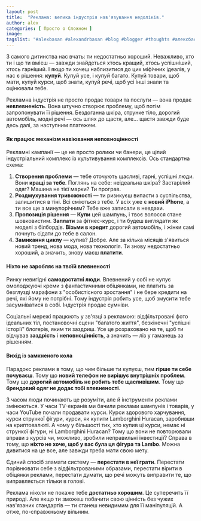 ```yaml
---
layout: post
title:  "Реклама: велика індустрія нав'язування недоліків."
author: alex
categories: [ Просто о Сложном ]
image: 
tagslist: "#alexbasan #alexandrbasan #blog #blogger #thoughts #алексбасан #александрбасан #блог #блоггер #простоосложном #какработаетмир #какустроенмир #простоосложном #теориямира #теория"
---
```


З самого дитинства нас вчать: ти недостатньо хороший. Неважливо, хто ти і що ти вмієш — завжди знайдеться хтось кращий, хтось успішніший, хтось гарніший. І якщо ти хочеш наблизитися до цих міфічних ідеалів, у нас є рішення: **купуй**. Купуй усе, і купуй багато. Купуй товари, щоб мати, купуй курси, щоб знати, купуй речі, щоб усі інші знали та оцінювали тебе.

Рекламна індустрія не просто продає товари та послуги — вона продає **невпевненість**. Вона штучно створює проблему, щоб потім запропонувати її рішення. Бездоганна шкіра, струнке тіло, дорогий автомобіль, модні речі — ось шлях до щастя, але… щастя завжди буде десь далі, за наступним платежем.

#### Як працює механізм навіювання неповноцінності

Рекламні кампанії — це не просто ролики чи банери, це цілий індустріальний комплекс із культивування комплексів. Ось стандартна схема:

1. **Створення проблеми** — тебе оточують щасливі, гарні, успішні люди. Вони **кращі за тебе**. Поглянь на себе: неідеальна шкіра? Застарілий одяг? Машина не тієї марки? Ти програв.
2. **Роздмухування тривожності** — ти ризикуєш випасти з суспільства, залишитися в тіні. Всі сміються з тебе. У всіх уже є **новий iPhone**, а ти все ще з минулорічним? Тебе вже записали в невдахи.
3. **Пропозиція рішення** — **Купи** цей шампунь, і твоє волосся стане шовковистим. **Заплати** за фітнес-курс, і ти будеш виглядати як моделі з білбордів. **Візьми в кредит** дорогий автомобіль, і жінки самі почнуть сідати до тебе в салон.
4. **Замикання циклу** — купив? Добре. Але за кілька місяців з'явиться новий тренд, нова мода, нова технологія. Ти знову недостатньо хороший, а значить, знову маєш **платити**.

#### Ніхто не заробляє на твоїй впевненості

Ринку невигідні **самодостатні люди**. Впевнений у собі не купує омолоджуючі креми з фантастичними обіцянками, не платить за безглузді марафони з "особистісного зростання" і не бере кредити на речі, які йому не потрібні. Тому індустрія робить усе, щоб змусити тебе засумніватися в собі. Індустрія продає сумніви.

Соціальні мережі працюють у зв'язці з рекламою: відфільтровані фото ідеальних тіл, постановочні сцени "багатого життя", безкінечні "успішні історії" блогерів, яким ти заздриш. Усе це розраховано на те, щоб ти відчував **заздрість** і **неповноцінність**, а значить — ліз у гаманець за рішенням.

#### Вихід із замкненого кола

Парадокс реклами в тому, що чим більше ти купуєш, тим **гірше ти себе почуваєш**. Тому що **новий телефон не вирішує внутрішніх проблем**. Тому що **дорогий автомобіль не робить тебе щасливішим**. Тому що **брендовий одяг не додає тобі впевненості**.

З часом люди починають це розуміти, але й інструменти реклами змінюються. У часи TV-екранів ми бачили реклами шампунів і товарів, у часи YouTube почали продавати курси. Курси здорового харчування, курси стрункої фігури, курси, як купити Lamborghini Huracan, заробивши на криптовалюті. А чому у більшості тих, хто купив ці курси, немає ні стрункої фігури, ні Lamborghini Huracan? Тому що вони не повторювали вправи з курсів чи, можливо, зробили неправильні інвестиції? Справа в тому, що **ніхто не хоче, щоб у вас була ця фігура та Lambo**. Можна дивитися на це все, але завжди треба мати свою мету.

Єдиний спосіб зламати систему — **перестати в неї грати**. Перестати порівнювати себе з відфільтрованими образами, перестати вірити в обіцянки реклами, перестати думати, що речі можуть виправити те, що виправляється тільки в голові.

Реклама ніколи не покаже тебе **достатньо хорошим**. Це суперечить її природі. Але якщо ти зможеш побачити свою цінність без чужих нав'язаних стандартів — ти станеш невидимим для її маніпуляцій. А отже, по-справжньому вільним.
